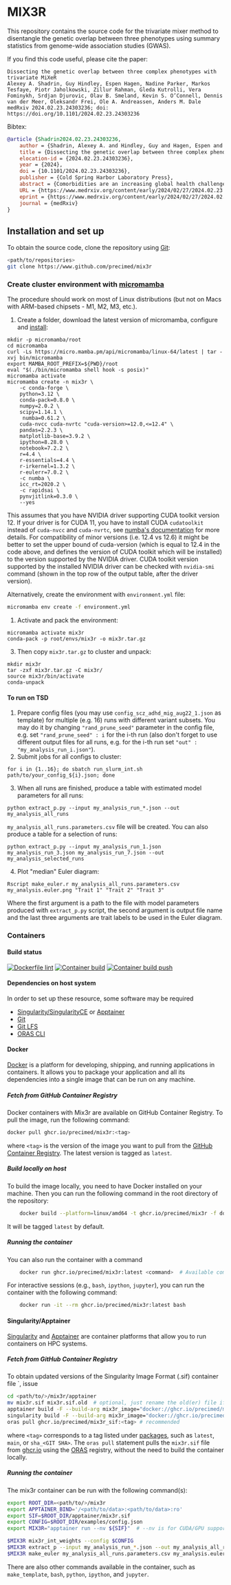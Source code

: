 # MIX3R

This repository contains the source code for the trivariate mixer method to disentangle the genetic overlap between three phenotypes using summary statistics from genome-wide association studies (GWAS).

If you find this code useful, please cite the paper:

    Dissecting the genetic overlap between three complex phenotypes with trivariate MiXeR
    Alexey A. Shadrin, Guy Hindley, Espen Hagen, Nadine Parker, Markos Tesfaye, Piotr Jaholkowski, Zillur Rahman, Gleda Kutrolli, Vera Fominykh, Srdjan Djurovic, Olav B. Smeland, Kevin S. O’Connell, Dennis van der Meer, Oleksandr Frei, Ole A. Andreassen, Anders M. Dale
    medRxiv 2024.02.23.24303236; doi: https://doi.org/10.1101/2024.02.23.24303236

Bibtex:

```bibtex
@article {Shadrin2024.02.23.24303236,
	author = {Shadrin, Alexey A. and Hindley, Guy and Hagen, Espen and Parker, Nadine and Tesfaye, Markos and Jaholkowski, Piotr and Rahman, Zillur and Kutrolli, Gleda and Fominykh, Vera and Djurovic, Srdjan and Smeland, Olav B. and O{\textquoteright}Connell, Kevin S. and van der Meer, Dennis and Frei, Oleksandr and Andreassen, Ole A. and Dale, Anders M.},
	title = {Dissecting the genetic overlap between three complex phenotypes with trivariate MiXeR},
	elocation-id = {2024.02.23.24303236},
	year = {2024},
	doi = {10.1101/2024.02.23.24303236},
	publisher = {Cold Spring Harbor Laboratory Press},
	abstract = {Comorbidities are an increasing global health challenge. Accumulating evidence suggests overlapping genetic architectures underlying comorbid complex human traits and disorders. The bivariate causal mixture model (MiXeR) can quantify the polygenic overlap between complex phenotypes beyond global genetic correlation. Still, the pattern of genetic overlap between three distinct phenotypes, which is important to better characterize multimorbidities, has previously not been possible to quantify. Here, we present and validate the trivariate MiXeR tool, which disentangles the pattern of genetic overlap between three phenotypes using summary statistics from genome-wide association studies (GWAS). Our simulations show that the trivariate MiXeR can reliably reconstruct different patterns of genetic overlap. We further demonstrate how the tool can be used to estimate the proportions of genetic overlap between three phenotypes using real GWAS data, providing examples of complex patterns of genetic overlap between diverse human traits and diseases that could not be deduced from bivariate analyses. This contributes to a better understanding of the etiology of complex phenotypes and the nature of their relationship, which may aid in dissecting comorbidity patterns and their biological underpinnings.Availability and implementation The trivariate MiXeR tool and auxiliary scripts, including source code, documentation and examples of use are available at https://github.com/precimed/mix3rCompeting Interest StatementSrdjan Djurovic has received speaker{\textquoteright}s Honoria from Lundbeck. Anders M. Dale is a Founder of and holds equity in CorTechs Labs, Inc, and serves on its Scientific Advisory Board. He is also a member of the Scientific Advisory Board of Human Longevity, Inc. (HLI), and the Mohn Medical Imaging and Visualization Centre in Bergen, Norway. He receives funding through a research agreement with General Electric Healthcare (GEHC). The terms of these arrangements have been reviewed and approved by the University of California, San Diego in accordance with its conflict-of-interest policies. Ole A. Andreassen has received speaker fees from Lundbeck, Janssen, Otsuka, and Sunovion and is a consultant to Cortechs.ai and Precision Health AS.Funding StatementThis work was supported by the Research Council of Norway (grants: 223273, 326813, 273291, 273446, 334920, 324499, 324252, 223273, 300309 and 248778). The European Economic Area and Norway Grants (grants: EEA-RO-NO-2018-0535 and EEA-RO-NO-2018-0573). European Union{\textquoteright}s Horizon 2020 Research and Innovation Programme (grants: 847776, 801133 and 964874). National Institutes of Health: U24DA041123, U24DA055330, 5R01MH124839-02 and R01MH123724-01. South-Eastern Norway Regional Health Authority (grant 2022073). KG Jebsen Stiftelsen, The South-East Norway Regional Health Authority (grant 2022-087).Author DeclarationsI confirm all relevant ethical guidelines have been followed, and any necessary IRB and/or ethics committee approvals have been obtained.YesThe details of the IRB/oversight body that provided approval or exemption for the research described are given below:The individual-level genotyping data for the current study were obtained from UK Biobank under accession number 27412. All researchers who wish to access this resource must register with UK Biobank by completing the registration form in the Access Management System. GWAS summary statistics data used in this study are publicly available and corresponding links are provided in the manuscript.I confirm that all necessary patient/participant consent has been obtained and the appropriate institutional forms have been archived, and that any patient/participant/sample identifiers included were not known to anyone (e.g., hospital staff, patients or participants themselves) outside the research group so cannot be used to identify individuals.YesI understand that all clinical trials and any other prospective interventional studies must be registered with an ICMJE-approved registry, such as ClinicalTrials.gov. I confirm that any such study reported in the manuscript has been registered and the trial registration ID is provided (note: if posting a prospective study registered retrospectively, please provide a statement in the trial ID field explaining why the study was not registered in advance).YesI have followed all appropriate research reporting guidelines, such as any relevant EQUATOR Network research reporting checklist(s) and other pertinent material, if applicable.YesAll data produced in the present work are contained in the manuscript. https://github.com/precimed/mix3r},
	URL = {https://www.medrxiv.org/content/early/2024/02/27/2024.02.23.24303236},
	eprint = {https://www.medrxiv.org/content/early/2024/02/27/2024.02.23.24303236.full.pdf},
	journal = {medRxiv}
}
```

## Installation and set up

To obtain the source code, clone the repository using [Git](https://git-scm.com/):

```bash
<path/to/repositories>
git clone https://www.github.com/precimed/mix3r
```

### Create cluster environment with [micromamba](https://mamba.readthedocs.io/en/latest/user_guide/micromamba.html)

The procedure should work on most of Linux distributions (but not on Macs with ARM-based chipsets - M1, M2, M3, etc.).

1. Create a folder, download the latest version of micromamba, configure and [install](https://mamba.readthedocs.io/en/latest/installation.html):

```
mkdir -p micromamba/root
cd micromamba
curl -Ls https://micro.mamba.pm/api/micromamba/linux-64/latest | tar -xvj bin/micromamba
export MAMBA_ROOT_PREFIX=${PWD}/root
eval "$(./bin/micromamba shell hook -s posix)"
micromamba activate
micromamba create -n mix3r \
    -c conda-forge \
    python=3.12 \
    conda-pack=0.8.0 \
    numpy=2.0.2 \
    scipy=1.14.1 \
     numba=0.61.2 \
    cuda-nvcc cuda-nvrtc "cuda-version>=12.0,<=12.4" \
    pandas=2.2.3 \
    matplotlib-base=3.9.2 \
    ipython=8.28.0 \
    notebook=7.2.2 \
    r=4.4 \
    r-essentials=4.4 \
    r-irkernel=1.3.2 \
    r-eulerr=7.0.2 \
    -c numba \
    icc_rt=2020.2 \
    -c rapidsai \
    pynvjitlink=0.3.0 \
    --yes
```
This assumes that you have NVIDIA driver supporting CUDA toolkit version 12. If your driver is for CUDA 11, you have to install CUDA `cudatoolkit` instead of `cuda-nvcc` and `cuda-nvrtc`, see [numba's documentation](https://numba.readthedocs.io/en/stable/cuda/overview.html#software) for more details. For compatibility of minor versions (i.e. 12.4 vs 12.6) it might be better to set the upper bound of cuda-version (which is equal to 12.4 in the code above, and defines the version of CUDA toolkit which will be installed) to the version supported by the NVIDIA driver. CUDA toolkit version supported by the installed NVIDIA driver can be checked with `nvidia-smi` command (shown in the top row of the output table, after the driver version).

Alternatively, create the environment with `environment.yml` file:

```bash
micromamba env create -f environment.yml
```

1. Activate and pack the environment:

```
micromamba activate mix3r
conda-pack -p root/envs/mix3r -o mix3r.tar.gz
```

3. Then copy `mix3r.tar.gz` to cluster and unpack:

```
mkdir mix3r
tar -zxf mix3r.tar.gz -C mix3r/
source mix3r/bin/activate
conda-unpack
```

#### To run on TSD

1. Prepare config files (you may use `config_scz_adhd_mig_aug22_1.json` as template) for multiple (e.g. 16) runs with different variant subsets. You may do it by changing `"rand_prune_seed"` parameter in the config file, e.g. set `"rand_prune_seed" : i` for the i-th run (also don't forget to use different output files for all runs, e.g. for the i-th run set `"out" : "my_analysis_run_i.json"`).
2. Submit jobs for all configs to cluster:

```
for i in {1..16}; do sbatch run_slurm_int.sh path/to/your_config_${i}.json; done
```

3. When all runs are finished, produce a table with estimated model parameters for all runs:

```
python extract_p.py --input my_analysis_run_*.json --out my_analysis_all_runs
```

`my_analysis_all_runs.parameters.csv` file will be created.
You can also produce a table for a selection of runs:

```
python extract_p.py --input my_analysis_run_1.json my_analysis_run_3.json my_analysis_run_7.json --out my_analysis_selected_runs
```

4. Plot "median" Euler diagram:

```
Rscript make_euler.r my_analysis_all_runs.parameters.csv my_analysis.euler.png "Trait 1" "Trait 2" "Trait 3"  
```

Where the first argument is a path to the file with model parameters produced with `extract_p.py` script, the second argument is output file name and the last three arguments are trait labels to be used in the Euler diagram.

### Containers

#### Build status

[![Dockerfile lint](https://github.com/precimed/mix3r/actions/workflows/docker.yml/badge.svg)](https://github.com/precimed/mix3r/actions/workflows/docker.yml)
[![Container build](https://github.com/precimed/mix3r/actions/workflows/container_build.yml/badge.svg)](https://github.com/precimed/mix3r/actions/workflows/container_build.yml)
[![Container build push](https://github.com/precimed/mix3r/actions/workflows/container_build_push.yml/badge.svg)](https://github.com/precimed/mix3r/actions/workflows/container_build_push.yml)

#### Dependencies on host system

In order to set up these resource, some software may be required

- [Singularity/SingularityCE](https://sylabs.io/singularity/) or [Apptainer](https://apptainer.org)
- [Git](https://git-scm.com/)
- [Git LFS](https://git-lfs.com)
- [ORAS CLI](https://oras.land)

#### Docker

[Docker](https://www.docker.com/) is a platform for developing, shipping, and running applications in containers.
It allows you to package your application and all its dependencies into a single image that can be run on any machine.

##### Fetch from GitHub Container Registry

Docker containers with Mix3r are available on GitHub Container Registry. To pull the image, run the following command:

```bash
docker pull ghcr.io/precimed/mix3r:<tag>
```

where `<tag>` is the version of the image you want to pull from the [GitHub Container Registry](https://github.com/precimed/mix3r/pkgs/container/mix3r). The latest version is tagged as `latest`.

##### Build locally on host

To build the image locally, you need to have Docker installed on your machine. Then you can run the following command in the root directory of the repository:

```bash
    docker build --platform=linux/amd64 -t ghcr.io/precimed/mix3r -f docker/Dockerfile .
```

It will be tagged `latest` by default.

##### Running the container

You can also run the container with a command

```bash
    docker run ghcr.io/precimed/mix3r:latest <command>  # Available commands are: mix3r_int_weights, extract_p, make_template, make_euler, bash, python, ipython, jupyter
```

For interactive sessions (e.g., `bash`, `ipython`, `jupyter`), you can run the container with the following command:

```bash
    docker run -it --rm ghcr.io/precimed/mix3r:latest bash
```

#### Singularity/Apptainer

[Singularity](https://sylabs.io/singularity/) and [Apptainer](https://apptainer.org) are container platforms that allow you to run containers on HPC systems.

##### Fetch from GitHub Container Registry

To obtain updated versions of the Singularity Image Format (.sif) container file `, issue

```bash
cd <path/to/>/mix3r/apptainer
mv mix3r.sif mix3r.sif.old  # optional, just rename the old(er) file if present
apptainer build -F --build-arg mix3r_image="docker://ghcr.io/precimed/mix3r:<tag>" mix3r.sif mix3r.def  # or
singularity build -F --build-arg mix3r_image="docker://ghcr.io/precimed/mix3r:<tag>" mix3r.sif mix3r.def # or 
oras pull ghcr.io/precimed/mix3r_sif:<tag> # recommended
```

where `<tag>` corresponds to a tag listed under [packages](https://github.com/precimed/mix3r/pkgs/container/mix3r_sif),
such as `latest`, `main`, or `sha_<GIT SHA>`. 
The `oras pull` statement pulls the `mix3r.sif` file from [ghcr.io](https://github.com/precimed/mix3r/pkgs/container/mix3r_sif) using the [ORAS](https://oras.land) registry, without the need to build the container locally.

##### Running the container

The mix3r container can be run with the following command(s):

```bash
export ROOT_DIR=<path/to/>/mix3r
export APPTAINER_BIND='/<path/to/data>:<path/to/data>:ro'
export SIF=$ROOT_DIR/apptainer/mix3r.sif
export CONFIG=$ROOT_DIR/examples/config.json
export MIX3R="apptainer run --nv ${SIF}"  # --nv is for CUDA/GPU support

$MIX3R mix3r_int_weights --config $CONFIG
$MIX3R extract_p --input my_analysis_run_*.json --out my_analysis_all_runs
$MIX3R make_euler my_analysis_all_runs.parameters.csv my_analysis.euler.png "Trait 1" "Trait 2" "Trait 3"
```

There are also other commands available in the container, such as `make_template`, `bash`, `python`, `ipython`, and `jupyter`.
